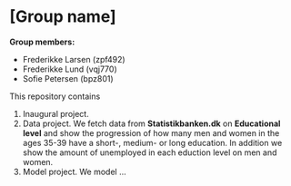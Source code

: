 # \[Group name\]

**Group members:**
- Frederikke Larsen (zpf492)
- Frederikke Lund (vqj770)
- Sofie Petersen (bpz801)

This repository contains  
1. Inaugural project. 
2. Data project. We fetch data from **Statistikbanken.dk** on **Educational level** and show the progression of how many  men and women in the ages 35-39 have a short-, medium- or long education. In addition we show the amount of unemployed in each eduction level on men and women. 
3. Model project. We model ...

